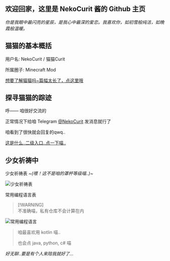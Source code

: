## 欢迎回家，这里是 NekoCurit 酱的 Github 主页

*你是我眼中最闪亮的星辰，是我心中最深的爱恋。我喜欢你，如初雪般纯洁，如晚霞般温暖。*

## 猫猫的基本概括

用户名: NekoCurit / 猫猫Curit

所属圈子: Minecraft Mod

[想要了解猫猫吗~篇幅太长了，点这里哦](https://github.com/NekoCurit/NekoCurit/blob/main/ABOUT.md)

## 探寻猫猫的踪迹

呼—— 咱很好交流的

正常情况下给咱 Telegram [@NekoCurit](https://t.me/NekoCurit) 发消息就行了

咱看到了很快就会回复的qwq..

[这是什么..二级入口..点一下喵..](https://github.com/NekoCurit/NekoCurit/blob/main/CONTANTS.md)

## 少女祈祷中

少女祈祷表 ~*(喂！这不是咱的罩杯等级喵..)*~

![少女祈祷表](https://github-readme-stats.vercel.app/api?username=NekoCurit&show_icons=true&theme=radical)

常用编程语言表

> [!WARNING]\
> 不准确喵，私有仓库不会计算在内

![常用编程语言](https://github-readme-stats.vercel.app/api/top-langs/?username=NekoCurit&layout=compact&theme=radical)

> 咱最喜欢用 kotlin 喵..
>
> 也会点 java, python, c# 喵

*好无聊..要是有个人来陪我就好了...*
